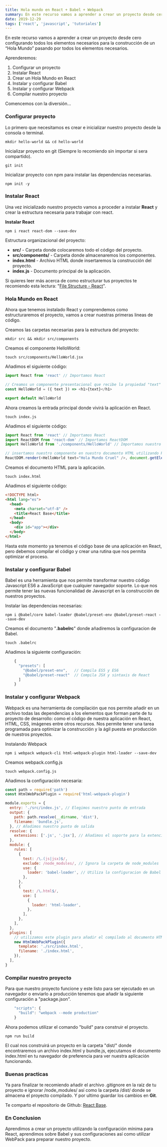 ```yaml
---
title: Hola mundo en React + Babel + Webpack
summary: En este recurso vamos a aprender a crear un proyecto desde cero configurando todos los elementos necesarios para la construcción de un “Hola Mundo” pasando por todos los elementos necesarios.
date: 2019-12-29
tags: ['react', 'javascript', 'tutoriales']
---
```


En este recurso vamos a aprender a crear un proyecto desde cero configurando todos los elementos necesarios para la construcción de un “Hola Mundo” pasando por todos los elementos necesarios.

Aprenderemos:

1. Configurar un proyecto
2. Instalar React
3. Crear un Hola Mundo en React
4. Instalar y configurar Babel
5. Instalar y configurar Webpack
6. Compilar nuestro proyecto

Comencemos con la diversión...

### Configurar proyecto

Lo primero que necesitamos es crear e inicializar nuestro proyecto desde la consola o terminal.

```
mkdir hello-world && cd hello-world
```

Inicializar proyecto en git (Siempre lo recomiendo sin importar si sera compartido).

```
git init
```

Inicializar proyecto con npm para instalar las dependencias necesarias.

```
npm init -y
```

### Instalar React

Una vez inicializado nuestro proyecto vamos a proceder a instalar **React** y crear la estructura necesaria para trabajar con react.

**Instalar React**

```
npm i react react-dom --save-dev
```

Estructura organizacional del proyecto:

- **src/** - Carpeta donde colocaremos todo el código del proyecto.
- **src/components/** - Carpeta donde almacenaremos los componentes.
- **index.html** - Archivo HTML donde insertaremos la construcción del proyecto.
- **index.js** - Documento principal de la aplicación.

Si quieres leer más acerca de como estructurar tus proyectos te recomiendo esta lectura: "[File Structure - React](https://reactjs.org/docs/faq-structure.html)".

### Hola Mundo en React

Ahora que tenemos instalado React y comprendemos como estructuraremos el proyecto, vamos a crear nuestras primeras lineas de código.

Creamos las carpetas necesarias para la estructura del proyecto:

```
mkdir src && mkdir src/components
```

Creamos el componente HelloWorld:

```
touch src/components/HelloWorld.jsx
```

Añadimos el siguiente código:

```js
import React from 'react' // Importamos React

// Creamos un componente presentacional que recibe la propiedad "text"
const HelloWorld = ({ text }) => <h1>{text}</h1>

export default HelloWorld
```

Ahora creamos la entrada principal donde vivirá la aplicación en React.

```
touch index.js
```

Añadimos el siguiente código:

```js
import React from 'react' // Importamos React
import ReactDOM from 'react-dom' // Importamos ReactDOM
import HelloWorld from './components/HelloWorld' // Importamos nuestro primer componente

// insertamos nuestro componente en nuestro documento HTML utilizando ReactDOM
ReactDOM.render(<HelloWorld text="Hola Mundo Cruel" />, document.getElementById('app'))
```

Creamos el documento HTML para la aplicación.

```
touch index.html
```

Añadimos el siguiente código:

```html
<!DOCTYPE html>
<html lang="es">
  <head>
    <meta charset="utf-8" />
    <title>React Base</title>
  </head>
  <body>
    <div id="app"></div>
  </body>
</html>
```

Hasta este momento ya tenemos el código base de una aplicación en React, pero debemos compilar el código y crear una rutina que nos permita optimizar el proceso.

### Instalar y configurar Babel

Babel es una herramienta que nos permite transformar nuestro código Javascript ES6 a JavaScript que cualquier navegador soporte. Lo que nos permite tener las nuevas funcionalidad de Javascript en la construcción de nuestros proyectos.

Instalar las dependencias necesarias:

```
npm i @babel/core babel-loader @babel/preset-env @babel/preset-react --save-dev
```

Creamos el documento "**.babelrc**" donde añadiremos la configuracion de Babel.

```
touch .babelrc
```

Añadimos la siguiente configuración:

```js
    {
      "presets": [
        "@babel/preset-env",   // Compila ES5 y ES6
        "@babel/preset-react"  // Compila JSX y sintaxis de React
      ]
    }
```

### Instalar y configurar Webpack

Webpack es una herramienta de compilación que nos permite añadir en un archivo todas las dependencias a los elementos que forman parte de tu proyecto de desarrollo: como el código de nuestra aplicación en React, HTML, CSS, imágenes entre otros recursos. Nos permite tener una tarea programada para optimizar la construcción y la ágil puesta en producción de nuestros proyectos.

Instalando Webpack

```
npm i webpack webpack-cli html-webpack-plugin html-loader --save-dev
```

Creamos webpack.config.js

```
touch webpack.config.js
```

Añadimos la configuración necesaria:

```js
const path = require('path')
const HtmlWebPackPlugin = require('html-webpack-plugin')

module.exports = {
  entry: './src/index.js', // Elegimos nuestro punto de entrada
  output: {
    path: path.resolve(__dirname, 'dist'),
    filename: 'bundle.js',
  }, // Añadimos nuestro punto de salida
  resolve: {
    extensions: ['.js', '.jsx'], // Añadimos el soporte para la extencion de JSX
  },
  module: {
    rules: [
      {
        test: /\.(js|jsx)$/,
        exclude: /node_modules/, // Ignora la carpeta de node_modules
        use: {
          loader: 'babel-loader', // Utiliza la configuracion de Babel
        },
      },
      {
        test: /\.html$/,
        use: [
          {
            loader: 'html-loader',
          },
        ],
      },
    ],
  },
  plugins: [
    // utilizamos este plugin para añadir el compilado al documento HTML
    new HtmlWebPackPlugin({
      template: './src/index.html',
      filename: './index.html',
    }),
  ],
}
```

### Compilar nuestro proyecto

Para que nuestro proyecto funcione y este listo para ser ejecutado en un navegador o enviarlo a producción tenemos que añadir la siguiente configuración a "package.json".

```js
    "scripts": {
      "build": "webpack --mode production"
    }
```

Ahora podemos utilizar el comando "build" para construir el proyecto.

```
npm run build
```

El cual nos construirá un proyecto en la carpeta "dist/" donde encontraremos un archivo index.html y bundle.js, ejecutamos el documento index.html en tu navegador de preferencia para ver nuestra aplicación funcionando.

### Buenas practicas

Ya para finalizar te recomiendo añadir el archivo .gitignore en la raíz de tu proyecto e ignorar /node_modules/ así como la carpeta /dist/ donde se almacena el proyecto compilado. Y por ultimo guardar los cambios en **Git**.

Te comparto el repositorio de Github: [React Base](https://github.com/gndx/react-base).

### En Conclusion

Aprendimos a crear un proyecto utilizando la configuración mínima para React, aprendimos sobre Babel y sus configuraciones así como utilizar WebPack para preparar nuestro proyecto.
